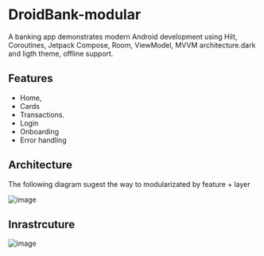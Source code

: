 # DroidBank-modular

A banking app demonstrates modern Android development using Hilt, Coroutines, Jetpack Compose, Room, ViewModel, MVVM architecture.dark and ligth theme, offline support.

## Features
* Home,
* Cards
* Transactions.
* Login
* Onboarding
* Error handling

## Architecture

The following diagram sugest the way to modularizated by feature + layer


![image](https://github.com/sebacipolat/DroidBank-modular/assets/1523404/a3b72049-d307-4d5b-9419-65505f56dda0)

## Inrastrcuture


![image](https://github.com/sebacipolat/DroidBank-modular/assets/1523404/ded37940-5db1-42d8-9384-65e7aab67add)
